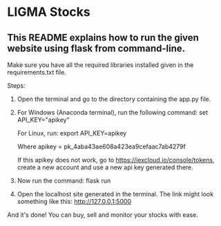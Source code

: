# LIGMA Stocks

## This README explains how to run the given website using flask from command-line.

Make sure you have all the required libraries installed given in the requirements.txt file.

Steps:
1. Open the terminal and go to the directory containing the app.py file.
2. For Windows (Anaconda terminal), run the following command: set API_KEY="apikey"

   For Linux, run: export API_KEY=apikey

   Where apikey = pk_4aba43ae608a423ea9cefaac7ab4279f

   If this apikey does not work, go to https://iexcloud.io/console/tokens, create a new account and use a new api key generated there.
3. Now run the command: flask run
4. Open the localhost site generated in the terminal. The link might look something like this: http://127.0.0.1:5000

And it's done! You can buy, sell and monitor your stocks with ease.
